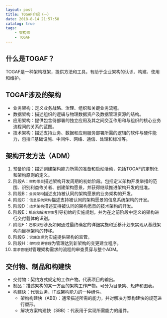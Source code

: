 ```yaml
---
layout: post
title: TOGAF介绍（一）
date: 2018-8-14 21:57:58
catalog: true
tags:
    - 架构师
    - TOGAF
---
```


## 什么是TOGAF？

TOGAF是一种架构框架，提供方法和工具，有助于企业架构的认识、构建、使用和维护。

## TOGAF涉及的架构

- 业务架构：定义业务战略、治理、组织和关键业务流程。
- 数据架构：描述组织的逻辑与物理数据资产及数据管理资源的结构。
- 应用架构：提供包含待部署的独立应用及其之间交互作用和与组织的核心业务流程间的关系的蓝图。
- 技术架构：描述支持业务、数据和应用服务部署所需的逻辑的软件与硬件能力，包括IT基础设施、中间件、网络、通信、处理和标准等。

## 架构开发方法（ADM）

1. 预备阶段：描述创建架构能力所需的准备和启动活动，包括TOGAF的定制化和架构原则的定义。
2. 阶段A：`架构愿景`描述架构开发周期的初始阶段。包括定义架构开发举措的范围、识别利益攸关者、创建架构愿景，并获得继续推进架构开发的批准。
3. 阶段B：`业务架构`描述支持被认同的架构愿景的业务架构的开发。
4. 阶段C：`信息系统架构`描述支持被认同的架构愿景的信息系统架构的开发。
5. 阶段D：`技术架构`描述支持被认同的架构愿景的技术架构的开发。
6. 阶段E：`机会和解决方案`引导初始的实施规划，并为在之前阶段中定义的架构进行交付载体的识别。
7. 阶段F：`迁移规划`涉及如何通过最终确定的详细实施和迁移计划来实现从基线架构向目标架构的转移。
8. 阶段G：`实施治理`为实施提供架构的监管。
9. 阶段H：`架构变更管理`为管理达到新架构的变更建立程序。
10. `需求管理`对管理架构需求的流程的审查贯穿与整个ADM。

## 交付物、制品和构建快

- 交付物：契约方式规定的工作产物。代表项目的输出。
- 制品：描述架构的某一方面的架构工作产物。可分为目录集、矩阵和图表。
- 构建快：代表业务、IT或架构能力的一种组件。
  - 架构构建快（ABB）：通常描述所需的能力，并对解决方案构建快的规范进行塑形。
  - 解决方案构建快（SBB）：代表用于实现所需能力的组件。
